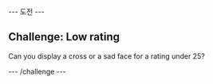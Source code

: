 \--- 도전 \---

## Challenge: Low rating

Can you display a cross or a sad face for a rating under 25?

\--- /challenge \---